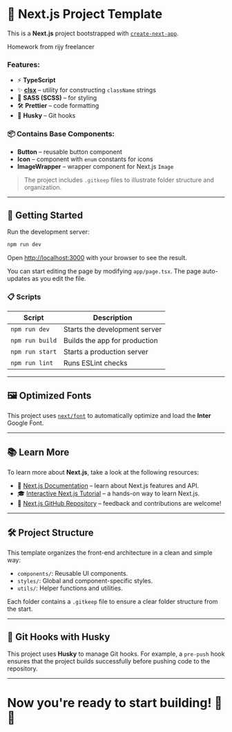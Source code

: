 # 🚀 Next.js Project Template

This is a **Next.js** project bootstrapped with
[`create-next-app`](https://github.com/vercel/next.js/tree/canary/packages/create-next-app).

Homework from rijy freelancer

### Features:

- ⚡ **TypeScript**
- ✨ **[clsx](https://github.com/lukeed/clsx)** – utility for constructing `className` strings
- 🎨 **SASS (SCSS)** – for styling
- 🛠️ **Prettier** – code formatting
- 🐙 **Husky** – Git hooks

### 📦 Contains Base Components:

- **Button** – reusable button component
- **Icon** – component with `enum` constants for icons
- **ImageWrapper** – wrapper component for Next.js `Image`

> The project includes `.gitkeep` files to illustrate folder structure and organization.

---

## 🚀 Getting Started

Run the development server:

```bash
npm run dev
```

Open [http://localhost:3000](http://localhost:3000) with your browser to see the result.

You can start editing the page by modifying `app/page.tsx`. The page auto-updates as you edit the file.

### 📋 Scripts

| Script          | Description                   |
| --------------- | ----------------------------- |
| `npm run dev`   | Starts the development server |
| `npm run build` | Builds the app for production |
| `npm run start` | Starts a production server    |
| `npm run lint`  | Runs ESLint checks            |

---

## 🖼️ Optimized Fonts

This project uses [`next/font`](https://nextjs.org/docs/basic-features/font-optimization) to automatically optimize and
load the **Inter** Google Font.

---

## 📚 Learn More

To learn more about **Next.js**, take a look at the following resources:

- 📘 [Next.js Documentation](https://nextjs.org/docs) – learn about Next.js features and API.
- 🎓 [Interactive Next.js Tutorial](https://nextjs.org/learn) – a hands-on way to learn Next.js.
- 👾 [Next.js GitHub Repository](https://github.com/vercel/next.js) – feedback and contributions are welcome!

---

## 🛠️ Project Structure

This template organizes the front-end architecture in a clean and simple way:

- `components/`: Reusable UI components.
- `styles/`: Global and component-specific styles.
- `utils/`: Helper functions and utilities.

Each folder contains a `.gitkeep` file to ensure a clear folder structure from the start.

---

## 🐙 Git Hooks with Husky

This project uses **Husky** to manage Git hooks. For example, a `pre-push` hook ensures that the project builds
successfully before pushing code to the repository.

---

# Now you're ready to start building! 🚀✨
